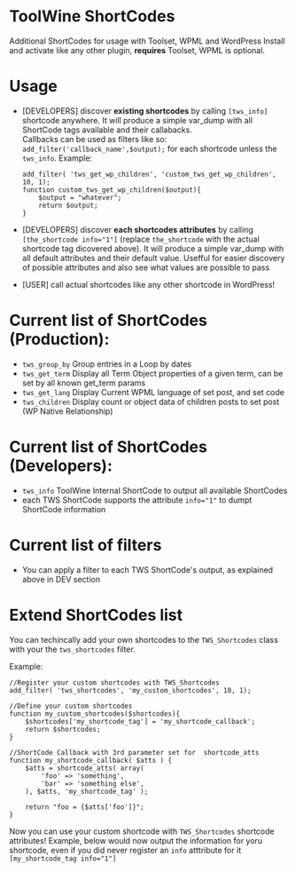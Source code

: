 # ToolWine ShortCodes

Additional ShortCodes for usage with Toolset, WPML and WordPress
Install and activate like any other plugin, **requires** Toolset, WPML is optional.

# Usage
- [DEVELOPERS] discover **existing shortcodes** by calling `[tws_info]` shortcode anywhere. 
  It will produce a simple var_dump with all ShortCode tags available and their callabacks.   
  Callbacks can be used as filters like so: `add_filter('callback_name',$output);` for each shortcode unless the `tws_info`. Example:
  ```
  add_filter( 'tws_get_wp_children', 'custom_tws_get_wp_children', 10, 1);
  function custom_tws_get_wp_children($output){
	  $output = "whatever";
	  return $output;
  }
  ```
  
- [DEVELOPERS] discover **each shortcodes attributes** by calling `[the_shortcode info="1"]` 
  (replace `the_shortcode` with the actual shortcode tag dicovered above). 
  It will produce a simple var_dump with all default attributes and their default value.
  Usefful for easier discovery of possible attributes and also see what values are possible to pass
  
- [USER] call actual shortcodes like any other shortcode in WordPress!

# Current list of ShortCodes (Production):
- `tws_group_by`  Group entries in a Loop by dates
- `tws_get_term`  Display all Term Object properties of a given term, can be set by all known get_term params
- `tws_get_lang`  Display Current WPML language of set post, and set code 
- `tws_children`  Display count or object data of children posts to set post (WP Native Relationship)

# Current list of ShortCodes (Developers):
- `tws_info`      ToolWine Internal ShortCode to output all available ShortCodes
- each TWS ShortCode supports the attribute `info="1"` to dumpt ShortCode information

# Current list of filters
- You can apply a filter to each TWS ShortCode's output, as explained above in DEV section

# Extend ShortCodes list
You can techincally add your own shortcodes to the `TWS_Shortcodes` class with your the `tws_shortcodes` filter. 

Example:
```
//Register your custom shortcodes with TWS_Shortcodes
add_filter( 'tws_shortcodes', 'my_custom_shortcodes', 10, 1);

//Define your custom shortcodes
function my_custom_shortcodes($shortcodes){
	$shortcodes['my_shortcode_tag'] = 'my_shortcode_callback';	
	return $shortcodes;
}

//ShortCode Callback with 3rd parameter set for  shortcode_atts
function my_shortcode_callback( $atts ) {
	$atts = shortcode_atts( array(
		'foo' => 'something',
		'bar' => 'something else',
	), $atts, 'my_shortcode_tag' );

	return "foo = {$atts['foo']}";
}
```

Now you can use your custom shortcode with `TWS_Shortcodes` shortcode attributes!
Example, below would now output the information for yoru shortcode, even if you did never register an `info` atttribute for it
`[my_shortcode_tag info="1"]`
